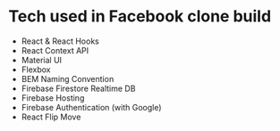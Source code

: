# Tech used in Facebook clone build

- React & React Hooks
- React Context API
- Material UI
- Flexbox
- BEM Naming Convention
- Firebase Firestore Realtime DB
- Firebase Hosting
- Firebase Authentication (with Google) 
- React Flip Move